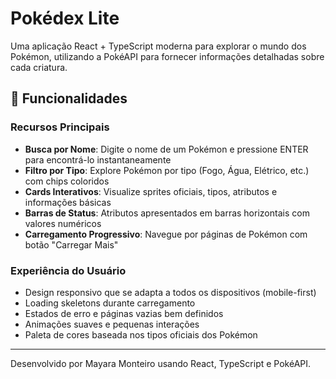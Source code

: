 # Pokédex Lite

Uma aplicação React + TypeScript moderna para explorar o mundo dos Pokémon, utilizando a PokéAPI para fornecer informações detalhadas sobre cada criatura.

## 🚀 Funcionalidades

### Recursos Principais
- **Busca por Nome**: Digite o nome de um Pokémon e pressione ENTER para encontrá-lo instantaneamente
- **Filtro por Tipo**: Explore Pokémon por tipo (Fogo, Água, Elétrico, etc.) com chips coloridos
- **Cards Interativos**: Visualize sprites oficiais, tipos, atributos e informações básicas
- **Barras de Status**: Atributos apresentados em barras horizontais com valores numéricos
- **Carregamento Progressivo**: Navegue por páginas de Pokémon com botão "Carregar Mais"

### Experiência do Usuário
- Design responsivo que se adapta a todos os dispositivos (mobile-first)
- Loading skeletons durante carregamento
- Estados de erro e páginas vazias bem definidos
- Animações suaves e pequenas interações
- Paleta de cores baseada nos tipos oficiais dos Pokémon

---

Desenvolvido por Mayara Monteiro usando React, TypeScript e PokéAPI.
